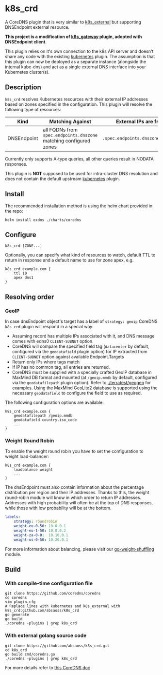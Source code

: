 # k8s_crd

A CoreDNS plugin that is very similar to [k8s_external](https://coredns.io/plugins/k8s_external/) but supporting DNSEndpoint external resource.

**This project is a modification of [k8s_gateway](https://github.com/ori-edge/k8s_gateway) plugin, adopted with DNSEndpoint client.**

This plugin relies on it's own connection to the k8s API server and doesn't share any code with the existing [kubernetes](https://coredns.io/plugins/kubernetes/) plugin. The assumption is that this plugin can now be deployed as a separate instance (alongside the internal kube-dns) and act as a single external DNS interface into your Kubernetes cluster(s).

## Description

`k8s_crd` resolves Kubernetes resources with their external IP addresses based on zones specified in the configuration. This plugin will resolve the following type of resources:

| Kind | Matching Against | External IPs are from |
| ---- | ---------------- | -------- |
| DNSEndpoint | all FQDNs from `spec.endpoints.dnszone` matching configured zones | `.spec.endpoints.dnszone.targets` |

Currently only supports A-type queries, all other queries result in NODATA responses.

This plugin is **NOT** supposed to be used for intra-cluster DNS resolution and does not contain the default upstream [kubernetes](https://coredns.io/plugins/kubernetes/) plugin.

## Install

The recommended installation method is using the helm chart provided in the repo:

```shell
helm install exdns ./charts/coredns
```

## Configure

```text
k8s_crd [ZONE...]
```

Optionally, you can specify what kind of resources to watch, default TTL to return in response and a default name to use for zone apex, e.g.

```text
k8s_crd example.com {
    ttl 10
    apex dns1
}
```

## Resolving order

### GeoIP

In case dnsEndpoint object's target has a label of `strategy: geoip` CoreDNS `k8s_crd` plugin will respond in a special way:

* Assuming record has multiple IPs associated with it, and DNS message comes with edns0 `CLIENT-SUBNET` option.
* CoreDNS will compare the specified field tag (`datacenter` by default, configured via the `geodatafield` plugin option) for IP extracted from `CLIENT-SUBNET` option against available Endpoint.Targets
* Return only IPs where tags match
* If IP has no common tag, all entries are returned.
* CoreDNS must be supplied with a specially crafted GeoIP database in MaxMind DB format and mounted (at `/geoip.mmdb` by default, configured via the `geodatafilepath` plugin option). Refer to [./terratest/geogen](./terratest/geogen) for examples. Using the MaxMind GeoLite2 database is supported using the necessary `geodatafield` to configure the field to use as required.

The following configuration options are available:

```text
k8s_crd example.com {
    geodatafilepath /geoip.mmdb
    geodatafield country.iso_code
    ...
}
```

### Weight Round Robin

To enable the weight round robin you have to set the configuration to weight load-balancer:

```text
k8s_crd example.com {
    loadbalance weight
    ...
}
```

The dnsEndpoint must also contain information about the percentage distribution per region
and their IP addresses. Thanks to this, the weight round-robin module will know in which
order to return IP addresses. Addresses with high probability will often be at the top of
DNS responses, while those with low probability will be at the bottom.

```yaml
labels:
    strategy: roundrobin
    weight-eu-0-50: 10.0.0.1
    weight-eu-1-50: 10.0.0.2
    weight-za-0-0:  10.10.0.1
    weight-us-0-50: 10.20.0.1
```

For more information about balancing, please visit our [go-weight-shuffling](https://github.com/k8gb-io/go-weight-shuffling
) module.

## Build

### With compile-time configuration file

```shell
git clone https://github.com/coredns/coredns
cd coredns
vim plugin.cfg
# Replace lines with kubernetes and k8s_external with k8s_crd:github.com/absaoss/k8s_crd
go generate
go build
./coredns -plugins | grep k8s_crd
```

### With external golang source code

```shell
git clone https://github.com/absaoss/k8s_crd.git
cd k8s_crd
go build cmd/coredns.go
./coredns -plugins | grep k8s_crd
```

For more details refer to [this CoreDNS doc](https://coredns.io/2017/07/25/compile-time-enabling-or-disabling-plugins/)

